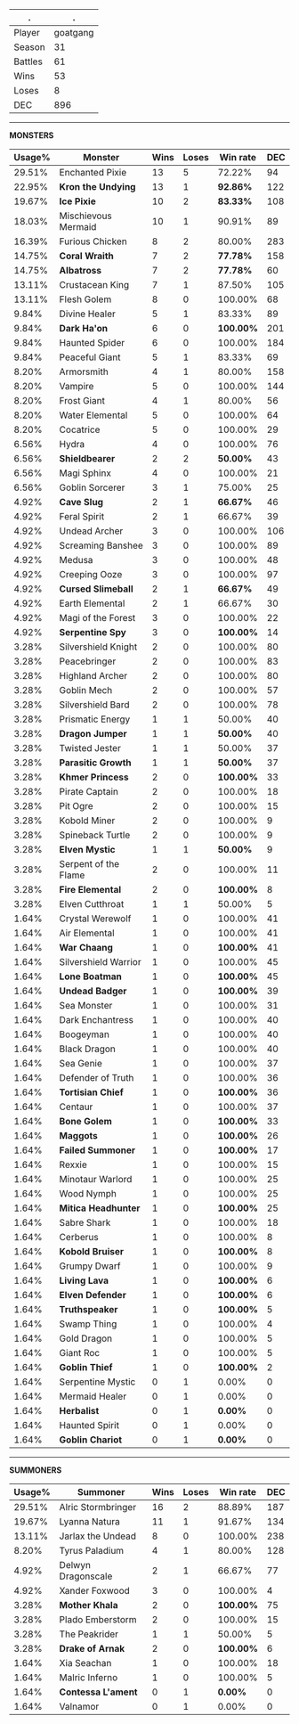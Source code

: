 .|.
|-|-
Player|goatgang
Season|31
Battles|61
Wins|53
Loses|8
DEC|896

---
**MONSTERS**

Usage%|Monster|Wins|Loses|Win rate|DEC|
-|-|-|-|-|-|
29.51%|Enchanted Pixie|13|5|72.22%|94|
22.95%|**Kron the Undying**|13|1|**92.86%**|122|
19.67%|**Ice Pixie**|10|2|**83.33%**|108|
18.03%|Mischievous Mermaid|10|1|90.91%|89|
16.39%|Furious Chicken|8|2|80.00%|283|
14.75%|**Coral Wraith**|7|2|**77.78%**|158|
14.75%|**Albatross**|7|2|**77.78%**|60|
13.11%|Crustacean King|7|1|87.50%|105|
13.11%|Flesh Golem|8|0|100.00%|68|
9.84%|Divine Healer|5|1|83.33%|89|
9.84%|**Dark Ha'on**|6|0|**100.00%**|201|
9.84%|Haunted Spider|6|0|100.00%|184|
9.84%|Peaceful Giant|5|1|83.33%|69|
8.20%|Armorsmith|4|1|80.00%|158|
8.20%|Vampire|5|0|100.00%|144|
8.20%|Frost Giant|4|1|80.00%|56|
8.20%|Water Elemental|5|0|100.00%|64|
8.20%|Cocatrice|5|0|100.00%|29|
6.56%|Hydra|4|0|100.00%|76|
6.56%|**Shieldbearer**|2|2|**50.00%**|43|
6.56%|Magi Sphinx|4|0|100.00%|21|
6.56%|Goblin Sorcerer|3|1|75.00%|25|
4.92%|**Cave Slug**|2|1|**66.67%**|46|
4.92%|Feral Spirit|2|1|66.67%|39|
4.92%|Undead Archer|3|0|100.00%|106|
4.92%|Screaming Banshee|3|0|100.00%|89|
4.92%|Medusa|3|0|100.00%|48|
4.92%|Creeping Ooze|3|0|100.00%|97|
4.92%|**Cursed Slimeball**|2|1|**66.67%**|49|
4.92%|Earth Elemental|2|1|66.67%|30|
4.92%|Magi of the Forest|3|0|100.00%|22|
4.92%|**Serpentine Spy**|3|0|**100.00%**|14|
3.28%|Silvershield Knight|2|0|100.00%|80|
3.28%|Peacebringer|2|0|100.00%|83|
3.28%|Highland Archer|2|0|100.00%|80|
3.28%|Goblin Mech|2|0|100.00%|57|
3.28%|Silvershield Bard|2|0|100.00%|78|
3.28%|Prismatic Energy|1|1|50.00%|40|
3.28%|**Dragon Jumper**|1|1|**50.00%**|40|
3.28%|Twisted Jester|1|1|50.00%|37|
3.28%|**Parasitic Growth**|1|1|**50.00%**|37|
3.28%|**Khmer Princess**|2|0|**100.00%**|33|
3.28%|Pirate Captain|2|0|100.00%|18|
3.28%|Pit Ogre|2|0|100.00%|15|
3.28%|Kobold Miner|2|0|100.00%|9|
3.28%|Spineback Turtle|2|0|100.00%|9|
3.28%|**Elven Mystic**|1|1|**50.00%**|9|
3.28%|Serpent of the Flame|2|0|100.00%|11|
3.28%|**Fire Elemental**|2|0|**100.00%**|8|
3.28%|Elven Cutthroat|1|1|50.00%|5|
1.64%|Crystal Werewolf|1|0|100.00%|41|
1.64%|Air Elemental|1|0|100.00%|41|
1.64%|**War Chaang**|1|0|**100.00%**|41|
1.64%|Silvershield Warrior|1|0|100.00%|45|
1.64%|**Lone Boatman**|1|0|**100.00%**|45|
1.64%|**Undead Badger**|1|0|**100.00%**|39|
1.64%|Sea Monster|1|0|100.00%|31|
1.64%|Dark Enchantress|1|0|100.00%|40|
1.64%|Boogeyman|1|0|100.00%|40|
1.64%|Black Dragon|1|0|100.00%|40|
1.64%|Sea Genie|1|0|100.00%|37|
1.64%|Defender of Truth|1|0|100.00%|36|
1.64%|**Tortisian Chief**|1|0|**100.00%**|36|
1.64%|Centaur|1|0|100.00%|37|
1.64%|**Bone Golem**|1|0|**100.00%**|33|
1.64%|**Maggots**|1|0|**100.00%**|26|
1.64%|**Failed Summoner**|1|0|**100.00%**|17|
1.64%|Rexxie|1|0|100.00%|15|
1.64%|Minotaur Warlord|1|0|100.00%|25|
1.64%|Wood Nymph|1|0|100.00%|25|
1.64%|**Mitica Headhunter**|1|0|**100.00%**|25|
1.64%|Sabre Shark|1|0|100.00%|18|
1.64%|Cerberus|1|0|100.00%|8|
1.64%|**Kobold Bruiser**|1|0|**100.00%**|8|
1.64%|Grumpy Dwarf|1|0|100.00%|9|
1.64%|**Living Lava**|1|0|**100.00%**|6|
1.64%|**Elven Defender**|1|0|**100.00%**|6|
1.64%|**Truthspeaker**|1|0|**100.00%**|5|
1.64%|Swamp Thing|1|0|100.00%|4|
1.64%|Gold Dragon|1|0|100.00%|5|
1.64%|Giant Roc|1|0|100.00%|5|
1.64%|**Goblin Thief**|1|0|**100.00%**|2|
1.64%|Serpentine Mystic|0|1|0.00%|0|
1.64%|Mermaid Healer|0|1|0.00%|0|
1.64%|**Herbalist**|0|1|**0.00%**|0|
1.64%|Haunted Spirit|0|1|0.00%|0|
1.64%|**Goblin Chariot**|0|1|**0.00%**|0|

---
**SUMMONERS**

Usage%|Summoner|Wins|Loses|Win rate|DEC|
-|-|-|-|-|-|
29.51%|Alric Stormbringer|16|2|88.89%|187|
19.67%|Lyanna Natura|11|1|91.67%|134|
13.11%|Jarlax the Undead|8|0|100.00%|238|
8.20%|Tyrus Paladium|4|1|80.00%|128|
4.92%|Delwyn Dragonscale|2|1|66.67%|77|
4.92%|Xander Foxwood|3|0|100.00%|4|
3.28%|**Mother Khala**|2|0|**100.00%**|75|
3.28%|Plado Emberstorm|2|0|100.00%|15|
3.28%|The Peakrider|1|1|50.00%|5|
3.28%|**Drake of Arnak**|2|0|**100.00%**|6|
1.64%|Xia Seachan|1|0|100.00%|18|
1.64%|Malric Inferno|1|0|100.00%|5|
1.64%|**Contessa L'ament**|0|1|**0.00%**|0|
1.64%|Valnamor|0|1|0.00%|0|
